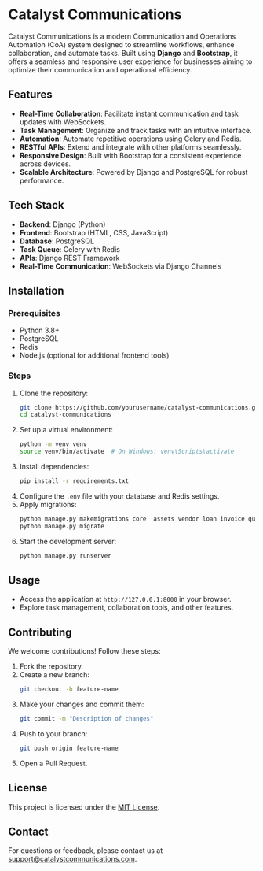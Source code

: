 # Catalyst Communications

Catalyst Communications is a modern Communication and Operations Automation (CoA) system designed to streamline
workflows, enhance collaboration, and automate tasks. Built using **Django** and **Bootstrap**, it offers a seamless and
responsive user experience for businesses aiming to optimize their communication and operational efficiency.

## Features

- **Real-Time Collaboration**: Facilitate instant communication and task updates with WebSockets.
- **Task Management**: Organize and track tasks with an intuitive interface.
- **Automation**: Automate repetitive operations using Celery and Redis.
- **RESTful APIs**: Extend and integrate with other platforms seamlessly.
- **Responsive Design**: Built with Bootstrap for a consistent experience across devices.
- **Scalable Architecture**: Powered by Django and PostgreSQL for robust performance.

## Tech Stack

- **Backend**: Django (Python)
- **Frontend**: Bootstrap (HTML, CSS, JavaScript)
- **Database**: PostgreSQL
- **Task Queue**: Celery with Redis
- **APIs**: Django REST Framework
- **Real-Time Communication**: WebSockets via Django Channels

## Installation

### Prerequisites

- Python 3.8+
- PostgreSQL
- Redis
- Node.js (optional for additional frontend tools)

### Steps

1. Clone the repository:
    ```bash
    git clone https://github.com/yourusername/catalyst-communications.git
    cd catalyst-communications
    ```
2. Set up a virtual environment:
    ```bash
    python -m venv venv
    source venv/bin/activate  # On Windows: venv\Scripts\activate
    ```
3. Install dependencies:
    ```bash
    pip install -r requirements.txt
    ```
4. Configure the `.env` file with your database and Redis settings.
5. Apply migrations:
    ```bash
    python manage.py makemigrations core  assets vendor loan invoice quotation expense loan customer project transaction
    python manage.py migrate
    ```
6. Start the development server:
    ```bash
    python manage.py runserver
    ```

## Usage

- Access the application at `http://127.0.0.1:8000` in your browser.
- Explore task management, collaboration tools, and other features.

## Contributing

We welcome contributions! Follow these steps:

1. Fork the repository.
2. Create a new branch:
    ```bash
    git checkout -b feature-name
    ```
3. Make your changes and commit them:
    ```bash
    git commit -m "Description of changes"
    ```
4. Push to your branch:
    ```bash
    git push origin feature-name
    ```
5. Open a Pull Request.

## License

This project is licensed under the [MIT License](LICENSE).

## Contact

For questions or feedback, please contact us
at [support@catalystcommunications.com](mailto:support@catalystcommunications.com).

